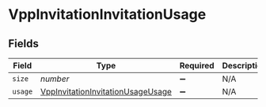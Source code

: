 # VppInvitationInvitationUsage


## Fields

| Field                                                                                         | Type                                                                                          | Required                                                                                      | Description                                                                                   | Example                                                                                       |
| --------------------------------------------------------------------------------------------- | --------------------------------------------------------------------------------------------- | --------------------------------------------------------------------------------------------- | --------------------------------------------------------------------------------------------- | --------------------------------------------------------------------------------------------- |
| `size`                                                                                        | *number*                                                                                      | :heavy_minus_sign:                                                                            | N/A                                                                                           | 1                                                                                             |
| `usage`                                                                                       | [VppInvitationInvitationUsageUsage](../../models/shared/vppinvitationinvitationusageusage.md) | :heavy_minus_sign:                                                                            | N/A                                                                                           |                                                                                               |